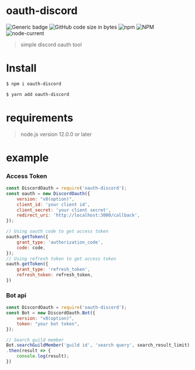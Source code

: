 # oauth-discord
![Generic badge](https://img.shields.io/npm/dw/oauth-discord)
![GitHub code size in bytes](https://img.shields.io/github/languages/code-size/sujang958/oauth-discord)
![npm](https://img.shields.io/npm/v/oauth-discord)
![NPM](https://img.shields.io/npm/l/oauth-discord)
![node-current](https://img.shields.io/node/v/oauth-discord)
> simple discord oauth tool


# Install  
```sh
$ npm i oauth-discord
```  
```sh
$ yarn add oauth-discord
```

# requirements  
> node.js version 12.0.0 or later

# example  
### Access Token
```js
const DiscordOauth = require('oauth-discord');
const oauth = new DiscordOauth({
    version: "v8(option)",
    client_id: 'your client id',
    client_secret: 'your client secret',
    redirect_uri: 'http://localhost:3000/callback',
});

// Using oauth code to get access token
oauth.getToken({
    grant_type: 'authorization_code',
    code: code,
});
// Using refresh token to get access token
oauth.getToken({
    grant_type: 'refresh_token',
    refresh_token: refresh_token,
})
```

### Bot api  
```js
const DiscordOauth = require('oauth-discord');
const Bot = new DiscordOauth.Bot({
    version: "v8(option)",
    token: "your bot token",
});

// Search guild member
Bot.searchGuildMember('guild id', 'search query', search_result_limit)
.then(result => {
    console.log(result);
})
```
